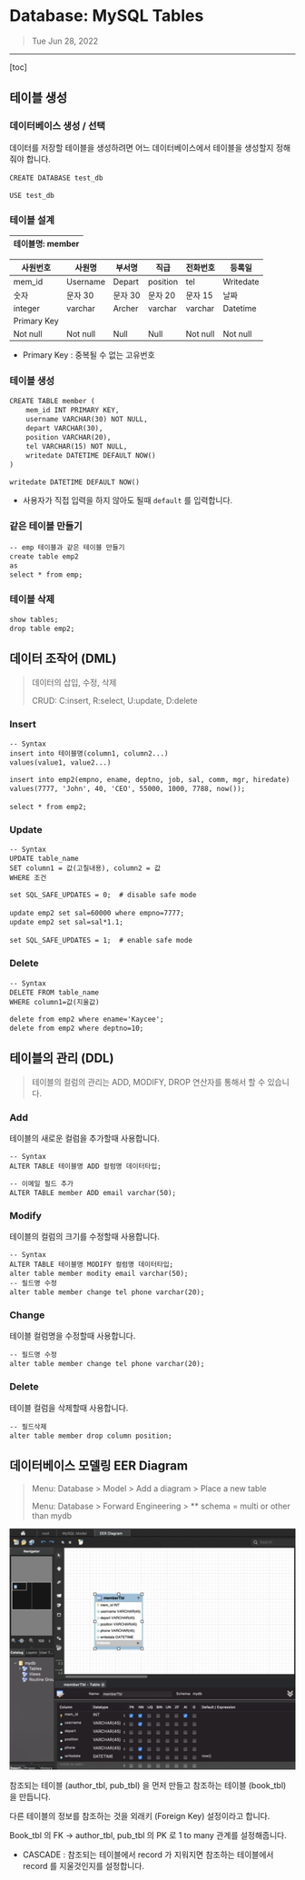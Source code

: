 # Database: MySQL Tables

> Tue Jun 28, 2022

---

[toc]

## 테이블 생성

### 데이터베이스 생성 / 선택

데이터를 저장할 테이블을 생성하려면 어느 데이터베이스에서 테이블을 생성할지 정해줘야 합니다.

`CREATE DATABASE test_db`

`USE test_db`



 ### 테이블 설계

| 테이블명: member |
| ---------------- |

| 사원번호    | 사원명   | 부서명  | 직급     | 전화번호 | 등록일    |
| ----------- | -------- | ------- | -------- | -------- | --------- |
| mem_id      | Username | Depart  | position | tel      | Writedate |
| 숫자        | 문자 30  | 문자 30 | 문자 20  | 문자 15  | 날짜      |
| integer     | varchar  | Archer  | varchar  | varchar  | Datetime  |
| Primary Key |          |         |          |          |           |
| Not null    | Not null | Null    | Null     | Not null | Not null  |

* Primary Key : 중복될 수 없는 고유번호



### 테이블 생성

```mysql
CREATE TABLE member (
    mem_id INT PRIMARY KEY,
    username VARCHAR(30) NOT NULL,
    depart VARCHAR(30),
    position VARCHAR(20),
    tel VARCHAR(15) NOT NULL,
    writedate DATETIME DEFAULT NOW()
)
```

`writedate DATETIME DEFAULT NOW()` 

- 사용자가 직접 입력을 하지 않아도 될때 `default` 를 입력합니다.



### 같은 테이블 만들기

```mysql
-- emp 테이블과 같은 테이블 만들기
create table emp2
as
select * from emp;
```



### 테이블 삭제

```mysql
show tables;
drop table emp2;
```





## 데이터 조작어 (DML)

> 데이터의 삽입, 수정, 삭제
>
> CRUD: C:insert, R:select, U:update, D:delete



### Insert

```mysql
-- Syntax
insert into 테이블명(column1, column2...)
values(value1, value2...)
```

```mysql
insert into emp2(empno, ename, deptno, job, sal, comm, mgr, hiredate)
values(7777, 'John', 40, 'CEO', 55000, 1000, 7788, now());

select * from emp2;
```



### Update

```mysql
-- Syntax
UPDATE table_name
SET column1 = 값(고칠내용), column2 = 값
WHERE 조건
```

```mysql
set SQL_SAFE_UPDATES = 0;  # disable safe mode

update emp2 set sal=60000 where empno=7777;
update emp2 set sal=sal*1.1;

set SQL_SAFE_UPDATES = 1;  # enable safe mode
```



### Delete

```mysql
-- Syntax
DELETE FROM table_name 
WHERE column1=값(지울값)
```

```mysql
delete from emp2 where ename='Kaycee';
delete from emp2 where deptno=10;
```





## 테이블의 관리 (DDL)

>  테이블의 컬럼의 관리는 ADD, MODIFY, DROP 연산자를 통해서 할 수 있습니다.



### Add

테이블의 새로운 컬럼을 추가할때 사용합니다.

```mysql
-- Syntax
ALTER TABLE 테이블명 ADD 컬럼명 데이터타입;
```

```mysql
-- 이메일 필드 추가
ALTER TABLE member ADD email varchar(50);
```



### Modify

테이블의 컬럼의 크기를 수정할때 사용합니다.

```mysql
-- Syntax
ALTER TABLE 테이블명 MODIFY 컬럼명 데이터타입;
alter table member modity email varchar(50);
-- 필드명 수정
alter table member change tel phone varchar(20);
```



### Change

테이블 컬럼명을 수정할때 사용합니다.

```mysql
-- 필드명 수정
alter table member change tel phone varchar(20);
```



### Delete

테이블 컬럼을 삭제할때 사용합니다.

```mysql
-- 필드삭제
alter table member drop column position;
```



## 데이터베이스 모델링 EER Diagram

> Menu: Database > Model > Add a diagram > Place a new table
>
> Menu: Database > Forward Engineering > ** schema = multi or other than mydb 

![image-20220628152056812](mysql_tables.assets/image-20220628152056812.png)





참조되는 테이블 (author_tbl, pub_tbl) 을 먼저 만들고 참조하는 테이블 (book_tbl) 을 만듭니다.

다른 테이블의 정보를 참조하는 것을 외래키 (Foreign Key) 설정이라고 합니다.

Book_tbl 의 FK -> author_tbl, pub_tbl 의 PK 로 1 to many 관계를 설정해줍니다.

* CASCADE : 참조되는 테이블에서 record 가 지워지면 참조하는 테이블에서 record 를 지울것인지를 설정합니다.

